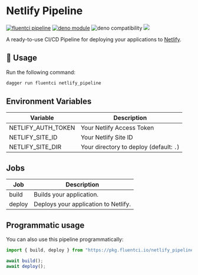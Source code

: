 # Netlify Pipeline

[![fluentci pipeline](https://img.shields.io/badge/dynamic/json?label=pkg.fluentci.io&labelColor=%23000&color=%23460cf1&url=https%3A%2F%2Fapi.fluentci.io%2Fv1%2Fpipeline%2Fnetlify_pipeline&query=%24.version)](https://pkg.fluentci.io/netlify_pipeline)
[![deno module](https://shield.deno.dev/x/netlify_pipeline)](https://deno.land/x/netlify_pipeline)
![deno compatibility](https://shield.deno.dev/deno/^1.34)
[![](https://img.shields.io/codecov/c/gh/fluent-ci-templates/netlify-pipeline)](https://codecov.io/gh/fluent-ci-templates/netlify-pipeline)

A ready-to-use CI/CD Pipeline for deploying your applications to [Netlify](https://www.netlify.com).


## 🚀 Usage

Run the following command:

```bash
dagger run fluentci netlify_pipeline
```

## Environment Variables

| Variable           | Description                             |
|--------------------|-----------------------------------------|
| NETLIFY_AUTH_TOKEN | Your Netlify Access Token               |
| NETLIFY_SITE_ID    | Your Netlify Site ID                    |
| NETLIFY_SITE_DIR   | Your directory to deploy (default: `.`) |

## Jobs

| Job     | Description                          |
|---------|--------------------------------------|
| build   | Builds your application.             |
| deploy  | Deploys your application to Netlify. |

## Programmatic usage

You can also use this pipeline programmatically:

```typescript
import { build, deploy } from "https://pkg.fluentci.io/netlify_pipeline@v0.6.0/mod.ts";

await build();
await deploy();

```

